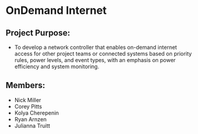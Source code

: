 # OnDemand Internet
## Project Purpose:
- To develop a network controller that enables on-demand internet access for other project teams or connected systems based on priority rules, power levels, and event types, with an emphasis on power efficiency and system monitoring.
## Members:
- Nick Miller
- Corey Pitts
- Kolya Cherepenin
- Ryan Arnzen
- Julianna Truitt
